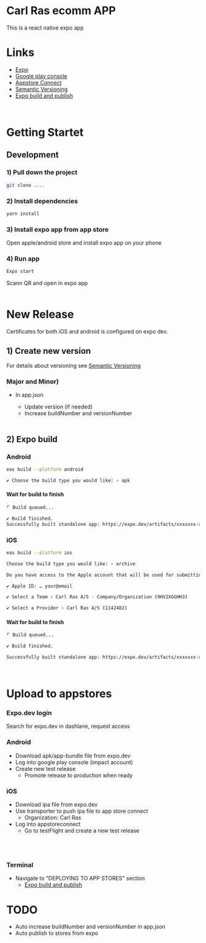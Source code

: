 # Carl Ras ecomm APP

This is a react native expo app

# Links

- [Expo](https://expo.dev)
- [Google play console](https://play.google.com/console)
- [Appstore Connect](https://appstoreconnect.apple.com/)
- [Semantic Versioning](https://semver.org/)
- [Expo build and publish](https://pagepro.co/blog/publishing-expo-react-native-app-to-ios-and-android/)

<br/>

# Getting Startet

## Development

### 1) Pull down the project

```bash
git clone ....
```

### 2) Install dependencies

```bash
yarn install
```

### 3) Install expo app from app store

Open apple/android store and install expo app on your phone

### 4) Run app

```bash
Expo start
```

Scann QR and open in expo app
<br/><br/>

# New Release

Certificates for both iOS and android is configured on expo dev.

## 1) Create new version

For details about versioning see [Semantic Versioning](https://semver.org/)

### Major and Minor)

- In app.json

  - Update version (if needed)
  - Increase buildNumber and versionNumber

  <br/>

## 2) Expo build

### Android

```bash
eas build --platform android

✔ Choose the build type you would like: › apk
```

#### Wait for build to finish

```bash
⠋ Build queued...

✔ Build finished.
Successfully built standalone app: https://expo.dev/artifacts/xxxxxxx-xxxxx-xxxx-xxxx-xxxxxxxxxx
```

### iOS

```bash
eas build --platform ios

Choose the build type you would like: › archive

Do you have access to the Apple account that will be used for submitting this app to the App Store? › (Y/n)

✔ Apple ID: … your@email

✔ Select a Team › Carl Ras A/S - Company/Organization (9HV2XGGHH3)

✔ Select a Provider › Carl Ras A/S (1142482)
```

#### Wait for build to finish

```bash
⠋ Build queued...

✔ Build finished.

Successfully built standalone app: https://expo.dev/artifacts/xxxxxxx-xxxxx-xxxx-xxxx-xxxxxxxxxx
```

<br/>

# Upload to appstores

### Expo.dev login

Search for expo.dev in dashlane, request access

### Android

- Download apk/app-bundle file from expo.dev
- Log into google play console (impact account)
- Create new test release
  - Promote release to production when ready

### iOS

- Download ipa file from expo.dev
- Use transporter to push ipa file to app store connect
  - Organization: Carl Ras
- Log into appstoreconnect
  - Go to testFlight and create a new test release

<br/><br/>

### Terminal

- Navigate to "DEPLOYING TO APP STORES" section
  - [Expo build and publish](https://pagepro.co/blog/publishing-expo-react-native-app-to-ios-and-android/)

# TODO

- Auto increase buildNumber and versionNumber in app.json
- Auto publish to stores from expo
